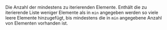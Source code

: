 Die Anzahl der mindestens zu iterierenden Elemente. Enthält die zu iterierende
Liste weniger Elemente als in `min` angegeben werden so viele leere Elemente
hinzugefügt, bis mindestens die in `min` angegebene Anzahl von Elementen
vorhanden ist.